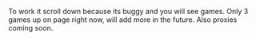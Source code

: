 To work it scroll down because its buggy and you will see games.
Only 3 games up on page right now, will add more in the future.
Also proxies coming soon.
